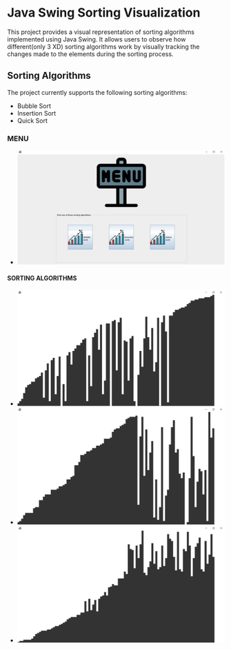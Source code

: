 # Java Swing Sorting Visualization

This project provides a visual representation of sorting algorithms implemented using Java Swing. It allows users to observe how different(only 3 XD) sorting algorithms work by visually tracking the changes made to the elements during the sorting process.

## Sorting Algorithms

The project currently supports the following sorting algorithms:

- Bubble Sort
- Insertion Sort
- Quick Sort
### MENU
- ![Przykładowy obraz](images/1.png)
#### SORTING ALGORITHMS
- ![Przykładowy obraz](images/2.png)
- ![Przykładowy obraz](images/3.png)
- ![Przykładowy obraz](images/4.png)
